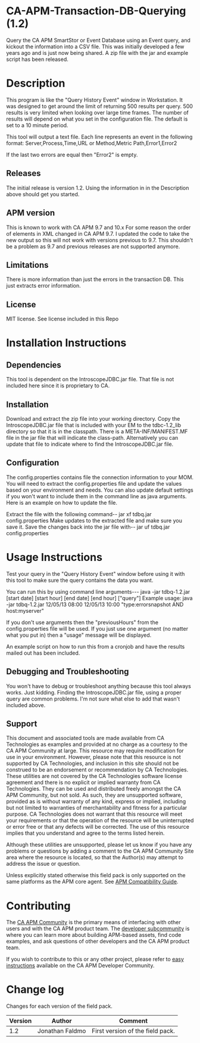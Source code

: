 # CA-APM-Transaction-DB-Querying (1.2)
Query the CA APM SmartStor or Event Database using an Event query, and kickout the information into a CSV file.
This was initially developed a few years ago and is just now being shared. A zip file with the jar and example script has been released.

# Description
This program is like the "Query History Event" window in Workstation. It was designed to get around the limit of returning 500 results per query. 500 results is very limited when looking over large time frames. The number of results will depend on what you set in the configuration file. The default is set to a 10 minute period.

This tool will output a text file. Each line represents an event in the following format:
Server,Process,Time,URL or Method,Metric Path,Error1,Error2

If the last two errors are equal then "Error2" is empty.


## Releases
The initial release is version 1.2. Using the information in in the Description above should get you started.

## APM version
This is known to work with CA APM 9.7 and 10.x
For some reason the order of elements in XML changed in CA APM 9.7. I updated the code to take the new output so this will not work with versions previous to 9.7. This shouldn't be a problem as 9.7 and previous releases are not supported anymore.

## Limitations
There is more information than just the errors in the transaction DB. This just extracts error information.

## License
MIT license. See license included in this Repo

# Installation Instructions

## Dependencies
This tool is dependent on the IntroscopeJDBC.jar file. That file is not included here since it is proprietary to CA.

## Installation
Download and extract the zip file into your working directory. Copy the IntroscopeJDBC.jar file that is included with your EM to the tdbc-1.2_lib directory so that it is in the classpath. There is a META-INF/MANIFEST.MF file in the jar file that will indicate the class-path. Alternatively you can update that file to indicate where to find the IntroscopeJDBC.jar file.

## Configuration
The config.properties contains file the connection information to your MOM. You will need to extract the config.properties file and update the values based on your environment and needs. You can also update default settings if you won't want to include them in the command line as java arguments. Here is an example on how to update the file.

Extract the file with the following command-- jar xf tdbq.jar config.properties
Make updates to the extracted file and make sure you save it. 
Save the changes back into the jar file with-- jar uf tdbq.jar config.properties

# Usage Instructions
Test your query in the \"Query History Event\" window before using it with this tool to make sure the query contains the data you want.

You can run this by using command line arguments---
java -jar tdbq-1.2.jar [start date] [start hour] [end date] [end hour] [\"query\"]
Example usage: java -jar tdbq-1.2.jar 12/05/13 08:00 12/05/13 10:00 \"type:errorsnapshot AND host:myserver\"

If you don't use arguments then the "previousHours" from the config.properties file will be used.
If you just use one argument (no matter what you put in) then a "usage" message will be displayed.

An example script on how to run this from a cronjob and have the results mailed out has been included.

## Debugging and Troubleshooting
You won't have to debug or troubleshoot anything because this tool always works. Just kidding. Finding the IntroscopeJDBC.jar file, using a proper query are common problems. I'm not sure what else to add that wasn't included above.

## Support
This document and associated tools are made available from CA Technologies as examples and provided at no charge as a courtesy to the CA APM Community at large. This resource may require modification for use in your environment. However, please note that this resource is not supported by CA Technologies, and inclusion in this site should not be construed to be an endorsement or recommendation by CA Technologies. These utilities are not covered by the CA Technologies software license agreement and there is no explicit or implied warranty from CA Technologies. They can be used and distributed freely amongst the CA APM Community, but not sold. As such, they are unsupported software, provided as is without warranty of any kind, express or implied, including but not limited to warranties of merchantability and fitness for a particular purpose. CA Technologies does not warrant that this resource will meet your requirements or that the operation of the resource will be uninterrupted or error free or that any defects will be corrected. The use of this resource implies that you understand and agree to the terms listed herein.

Although these utilities are unsupported, please let us know if you have any problems or questions by adding a comment to the CA APM Community Site area where the resource is located, so that the Author(s) may attempt to address the issue or question.

Unless explicitly stated otherwise this field pack is only supported on the same platforms as the APM core agent. See [APM Compatibility Guide](http://www.ca.com/us/support/ca-support-online/product-content/status/compatibility-matrix/application-performance-management-compatibility-guide.aspx).


# Contributing
The [CA APM Community](https://communities.ca.com/community/ca-apm) is the primary means of interfacing with other users and with the CA APM product team.  The [developer subcommunity](https://communities.ca.com/community/ca-apm/ca-developer-apm) is where you can learn more about building APM-based assets, find code examples, and ask questions of other developers and the CA APM product team.

If you wish to contribute to this or any other project, please refer to [easy instructions](https://communities.ca.com/docs/DOC-231150910) available on the CA APM Developer Community.


# Change log
Changes for each version of the field pack.

Version | Author | Comment
--------|--------|--------
1.2 | Jonathan Faldmo | First version of the field pack.
